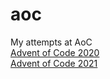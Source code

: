# aoc
My attempts at AoC  
[Advent of Code 2020](https://adventofcode.com/2020)  
[Advent of Code 2021](https://adventofcode.com/2021)
